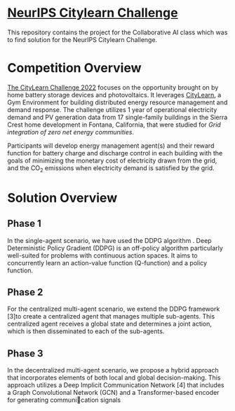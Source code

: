 # [NeurIPS Citylearn Challenge](https://www.aicrowd.com/challenges/neurips-2022-citylearn-challenge)


This repository contains the project for the Collaborative AI class which was to find solution for the NeurIPS  Citylearn Challenge.

#  Competition Overview
[The CityLearn Challenge 2022](https://www.aicrowd.com/challenges/neurips-2022-citylearn-challenge) focuses on the opportunity brought on by home battery storage devices and photovoltaics. It leverages [CityLearn](https://github.com/intelligent-environments-lab/CityLearn/tree/citylearn_2022), a Gym Environment for building distributed energy resource management and demand response. The challenge utilizes 1 year of operational electricity demand and PV generation data from 17 single-family buildings in the Sierra Crest home development in Fontana, California, that were studied for _Grid integration of zero net energy communities_.

Participants will develop energy management agent(s) and their reward function for battery charge and discharge control in each building with the goals of minimizing the monetary cost of electricity drawn from the grid, and the CO<sub>2</sub> emissions when electricity demand is satisfied by the grid.

# Solution Overview


## Phase 1
In the single-agent scenario, we have used the DDPG algorithm . Deep Deterministic Policy Gradient
(DDPG) is an off-policy algorithm particularly well-suited for problems with continuous action spaces. It
aims to concurrently learn an action-value function (Q-function) and a policy function.

## Phase 2 
For the centralized multi-agent scenario, we extend the DDPG framework [3]to create a centralized agent
that manages multiple sub-agents. This centralized agent receives a global state and determines a joint
action, which is then disseminated to each of the sub-agents.

## Phase 3
In the decentralized multi-agent scenario, we propose a hybrid approach that incorporates elements of both
local and global decision-making. This approach utilizes a Deep Implicit Communication Network [4] that
includes a Graph Convolutional Network (GCN) and a Transformer-based encoder for generating communication signals






